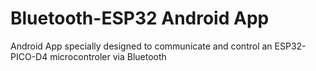 # Bluetooth-ESP32 Android App

Android App specially designed to communicate and control an ESP32-PICO-D4 microcontroler via Bluetooth
